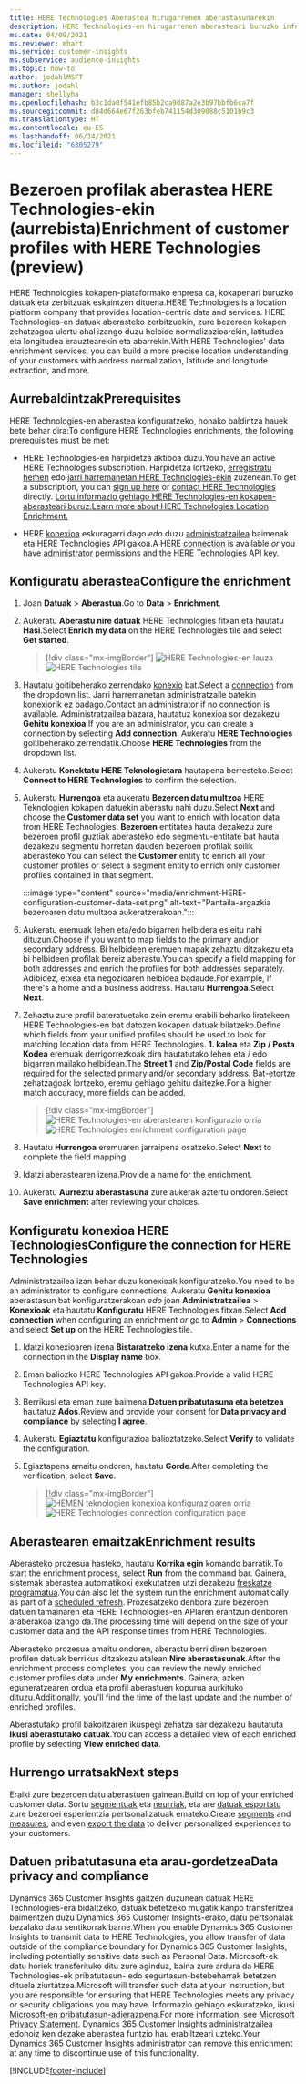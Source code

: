 ```yaml
---
title: HERE Technologies Aberastea hirugarrenen aberastasunarekin
description: HERE Technologies-en hirugarrenen aberasteari buruzko informazio orokorra.
ms.date: 04/09/2021
ms.reviewer: mhart
ms.service: customer-insights
ms.subservice: audience-insights
ms.topic: how-to
author: jodahlMSFT
ms.author: jodahl
manager: shellyha
ms.openlocfilehash: b3c1da0f541efb85b2ca9d87a2e3b97bbfb6ca7f
ms.sourcegitcommit: d84d664e67f263bfeb741154d309088c5101b9c3
ms.translationtype: HT
ms.contentlocale: eu-ES
ms.lasthandoff: 06/24/2021
ms.locfileid: "6305279"
---
```

# <a name="enrichment-of-customer-profiles-with-here-technologies-preview"></a><span data-ttu-id="50a34-103">Bezeroen profilak aberastea HERE Technologies-ekin (aurrebista)</span><span class="sxs-lookup"><span data-stu-id="50a34-103">Enrichment of customer profiles with HERE Technologies (preview)</span></span>

<span data-ttu-id="50a34-104">HERE Technologies kokapen-plataformako enpresa da, kokapenari buruzko datuak eta zerbitzuak eskaintzen dituena.</span><span class="sxs-lookup"><span data-stu-id="50a34-104">HERE Technologies is a location platform company that provides location-centric data and services.</span></span> <span data-ttu-id="50a34-105">HERE Technologies-en datuak aberasteko zerbitzuekin, zure bezeroen kokapen zehatzagoa ulertu ahal izango duzu helbide normalizazioarekin, latitudea eta longitudea erauztearekin eta abarrekin.</span><span class="sxs-lookup"><span data-stu-id="50a34-105">With HERE Technologies' data enrichment services, you can build a more precise location understanding of your customers with address normalization, latitude and longitude extraction, and more.</span></span>

## <a name="prerequisites"></a><span data-ttu-id="50a34-106">Aurrebaldintzak</span><span class="sxs-lookup"><span data-stu-id="50a34-106">Prerequisites</span></span>

<span data-ttu-id="50a34-107">HERE Technologies-en aberastea konfiguratzeko, honako baldintza hauek bete behar dira:</span><span class="sxs-lookup"><span data-stu-id="50a34-107">To configure HERE Technologies enrichments, the following prerequisites must be met:</span></span>

- <span data-ttu-id="50a34-108">HERE Technologies-en harpidetza aktiboa duzu.</span><span class="sxs-lookup"><span data-stu-id="50a34-108">You have an active HERE Technologies subscription.</span></span> <span data-ttu-id="50a34-109">Harpidetza lortzeko, [erregistratu hemen](https://developer.here.com/sign-up?utm_medium=referral&utm_source=Microsoft-Dynamics-CI&create=Freemium-Basic) edo [jarri harremanetan HERE Technologies-ekin](https://developer.here.com/help?utm_medium=referral&utm_source=Microsoft-Dynamics-CI#how-can-we-help-you) zuzenean.</span><span class="sxs-lookup"><span data-stu-id="50a34-109">To get a subscription, you can [sign up here](https://developer.here.com/sign-up?utm_medium=referral&utm_source=Microsoft-Dynamics-CI&create=Freemium-Basic) or [contact HERE Technologies](https://developer.here.com/help?utm_medium=referral&utm_source=Microsoft-Dynamics-CI#how-can-we-help-you) directly.</span></span> [<span data-ttu-id="50a34-110">Lortu informazio gehiago HERE Technologies-en kokapen-aberasteari buruz.</span><span class="sxs-lookup"><span data-stu-id="50a34-110">Learn more about HERE Technologies Location Enrichment.</span></span>](https://developer.here.com/location-enrichment?cid=Dev-MicrosoftDynamics-DB-0-Dev-&utm_source=MicrosoftDynamics&utm_medium=referral&utm_campaign=Online_Dev_ReferralMicrosoft)

- <span data-ttu-id="50a34-111">HERE [konexioa](connections.md) eskuragarri dago *edo* duzu [administratzailea](permissions.md#administrator) baimenak eta HERE Technologies API gakoa.</span><span class="sxs-lookup"><span data-stu-id="50a34-111">A HERE [connection](connections.md) is available *or* you have [administrator](permissions.md#administrator) permissions and the HERE Technologies API key.</span></span>

## <a name="configure-the-enrichment"></a><span data-ttu-id="50a34-112">Konfiguratu aberastea</span><span class="sxs-lookup"><span data-stu-id="50a34-112">Configure the enrichment</span></span>

1. <span data-ttu-id="50a34-113">Joan **Datuak** > **Aberastua**.</span><span class="sxs-lookup"><span data-stu-id="50a34-113">Go to **Data** > **Enrichment**.</span></span> 

1. <span data-ttu-id="50a34-114">Aukeratu **Aberastu nire datuak** HERE Technologies fitxan eta hautatu **Hasi**.</span><span class="sxs-lookup"><span data-stu-id="50a34-114">Select **Enrich my data** on the HERE Technologies tile and select **Get started**.</span></span>

   > [!div class="mx-imgBorder"]
   > <span data-ttu-id="50a34-115">![HERE Technologies-en lauza](media/HERE-tile.png "HERE Technologies-en lauza")</span><span class="sxs-lookup"><span data-stu-id="50a34-115">![HERE Technologies tile](media/HERE-tile.png "HERE Technologies tile")</span></span>

1. <span data-ttu-id="50a34-116">Hautatu goitibeherako zerrendako [konexio](connections.md) bat.</span><span class="sxs-lookup"><span data-stu-id="50a34-116">Select a [connection](connections.md) from the dropdown list.</span></span> <span data-ttu-id="50a34-117">Jarri harremanetan administratzaile batekin konexiorik ez badago.</span><span class="sxs-lookup"><span data-stu-id="50a34-117">Contact  an administrator if no connection is available.</span></span> <span data-ttu-id="50a34-118">Administratzailea bazara, hautatuz konexioa sor dezakezu **Gehitu konexioa**.</span><span class="sxs-lookup"><span data-stu-id="50a34-118">If you are an administrator, you can create a connection by selecting **Add connection**.</span></span> <span data-ttu-id="50a34-119">Aukeratu **HERE Technologies** goitibeherako zerrendatik.</span><span class="sxs-lookup"><span data-stu-id="50a34-119">Choose **HERE Technologies** from the dropdown list.</span></span> 

1. <span data-ttu-id="50a34-120">Aukeratu **Konektatu HERE Teknologietara** hautapena berresteko.</span><span class="sxs-lookup"><span data-stu-id="50a34-120">Select **Connect to HERE Technologies** to confirm the selection.</span></span>

1.  <span data-ttu-id="50a34-121">Aukeratu **Hurrengoa** eta aukeratu **Bezeroen datu multzoa** HERE Teknologien kokapen datuekin aberastu nahi duzu.</span><span class="sxs-lookup"><span data-stu-id="50a34-121">Select **Next** and choose the **Customer data set** you want to enrich with location data from HERE Technologies.</span></span> <span data-ttu-id="50a34-122">**Bezeroen** entitatea hauta dezakezu zure bezeroen profil guztiak aberasteko edo segmentu-entitate bat hauta dezakezu segmentu horretan dauden bezeroen profilak soilik aberasteko.</span><span class="sxs-lookup"><span data-stu-id="50a34-122">You can select the **Customer** entity to enrich all your customer profiles or select a segment entity to enrich only customer profiles contained in that segment.</span></span>

    :::image type="content" source="media/enrichment-HERE-configuration-customer-data-set.png" alt-text="Pantaila-argazkia bezeroaren datu multzoa aukeratzerakoan.":::

1. <span data-ttu-id="50a34-124">Aukeratu eremuak lehen eta/edo bigarren helbidera esleitu nahi dituzun.</span><span class="sxs-lookup"><span data-stu-id="50a34-124">Choose if you want to map fields to the primary and/or secondary address.</span></span> <span data-ttu-id="50a34-125">Bi helbideen eremuen mapak zehaztu ditzakezu eta bi helbideen profilak bereiz aberastu.</span><span class="sxs-lookup"><span data-stu-id="50a34-125">You can specify a field mapping for both addresses and enrich the profiles for both addresses separately.</span></span> <span data-ttu-id="50a34-126">Adibidez, etxea eta negozioaren helbidea badaude.</span><span class="sxs-lookup"><span data-stu-id="50a34-126">For example, if there's a home and a business address.</span></span> <span data-ttu-id="50a34-127">Hautatu **Hurrengoa**.</span><span class="sxs-lookup"><span data-stu-id="50a34-127">Select **Next**.</span></span>

1. <span data-ttu-id="50a34-128">Zehaztu zure profil bateratuetako zein eremu erabili beharko liratekeen HERE Technologies-en bat datozen kokapen datuak bilatzeko.</span><span class="sxs-lookup"><span data-stu-id="50a34-128">Define which fields from your unified profiles should be used to look for matching location data from HERE Technologies.</span></span> <span data-ttu-id="50a34-129">**1. kalea** eta **Zip / Posta Kodea** eremuak derrigorrezkoak dira hautatutako lehen eta / edo bigarren mailako helbidean.</span><span class="sxs-lookup"><span data-stu-id="50a34-129">The **Street 1** and **Zip/Postal Code** fields are required for the selected primary and/or secondary address.</span></span> <span data-ttu-id="50a34-130">Bat-etortze zehatzagoak lortzeko, eremu gehiago gehitu daitezke.</span><span class="sxs-lookup"><span data-stu-id="50a34-130">For a higher match accuracy, more fields can be added.</span></span>

   > [!div class="mx-imgBorder"]
   > <span data-ttu-id="50a34-131">![HERE Technologies-en aberastearen konfigurazio orria](media/enrichment-HERE-configuration.png "HERE Technologies-en aberastearen konfigurazio orria")</span><span class="sxs-lookup"><span data-stu-id="50a34-131">![HERE Technologies enrichment configuration page](media/enrichment-HERE-configuration.png "HERE Technologies enrichment configuration page")</span></span>

1. <span data-ttu-id="50a34-132">Hautatu **Hurrengoa** eremuaren jarraipena osatzeko.</span><span class="sxs-lookup"><span data-stu-id="50a34-132">Select **Next** to complete the field mapping.</span></span>

1. <span data-ttu-id="50a34-133">Idatzi aberastearen izena.</span><span class="sxs-lookup"><span data-stu-id="50a34-133">Provide a name for the enrichment.</span></span> 

1. <span data-ttu-id="50a34-134">Aukeratu **Aurreztu aberastasuna** zure aukerak aztertu ondoren.</span><span class="sxs-lookup"><span data-stu-id="50a34-134">Select **Save enrichment** after reviewing your choices.</span></span>

## <a name="configure-the-connection-for-here-technologies"></a><span data-ttu-id="50a34-135">Konfiguratu konexioa HERE Technologies</span><span class="sxs-lookup"><span data-stu-id="50a34-135">Configure the connection for HERE Technologies</span></span> 

<span data-ttu-id="50a34-136">Administratzailea izan behar duzu konexioak konfiguratzeko.</span><span class="sxs-lookup"><span data-stu-id="50a34-136">You need to be an administrator to configure connections.</span></span> <span data-ttu-id="50a34-137">Aukeratu **Gehitu konexioa** aberastasun bat konfiguratzerakoan *edo* joan **Administratzailea** > **Konexioak** eta hautatu **Konfiguratu** HERE Technologies fitxan.</span><span class="sxs-lookup"><span data-stu-id="50a34-137">Select **Add connection** when configuring an enrichment *or* go to **Admin** > **Connections** and select **Set up** on the HERE Technologies tile.</span></span>

1. <span data-ttu-id="50a34-138">Idatzi konexioaren izena **Bistaratzeko izena** kutxa.</span><span class="sxs-lookup"><span data-stu-id="50a34-138">Enter a name for the connection in the **Display name** box.</span></span>

1. <span data-ttu-id="50a34-139">Eman baliozko HERE Technologies API gakoa.</span><span class="sxs-lookup"><span data-stu-id="50a34-139">Provide a valid HERE Technologies API key.</span></span>

1. <span data-ttu-id="50a34-140">Berrikusi eta eman zure baimena **Datuen pribatutasuna eta betetzea** hautatuz **Ados**.</span><span class="sxs-lookup"><span data-stu-id="50a34-140">Review and provide your consent for **Data privacy and compliance** by selecting **I agree**.</span></span>

1. <span data-ttu-id="50a34-141">Aukeratu **Egiaztatu** konfigurazioa balioztatzeko.</span><span class="sxs-lookup"><span data-stu-id="50a34-141">Select **Verify** to validate the configuration.</span></span>

1. <span data-ttu-id="50a34-142">Egiaztapena amaitu ondoren, hautatu **Gorde**.</span><span class="sxs-lookup"><span data-stu-id="50a34-142">After completing the verification, select **Save**.</span></span>

   > [!div class="mx-imgBorder"]
   > <span data-ttu-id="50a34-143">![HEMEN teknologien konexioa konfigurazioaren orria](media/enrichment-HERE-connection.png "HEMEN teknologien konexioa konfigurazioaren orria")</span><span class="sxs-lookup"><span data-stu-id="50a34-143">![HERE Technologies connection configuration page](media/enrichment-HERE-connection.png "HERE Technologies connection configuration page")</span></span>

## <a name="enrichment-results"></a><span data-ttu-id="50a34-144">Aberastearen emaitzak</span><span class="sxs-lookup"><span data-stu-id="50a34-144">Enrichment results</span></span>

<span data-ttu-id="50a34-145">Aberasteko prozesua hasteko, hautatu **Korrika egin** komando barratik.</span><span class="sxs-lookup"><span data-stu-id="50a34-145">To start the enrichment process, select **Run** from the command bar.</span></span> <span data-ttu-id="50a34-146">Gainera, sistemak aberastea automatikoki exekutatzen utzi dezakezu [freskatze programatua](system.md#schedule-tab).</span><span class="sxs-lookup"><span data-stu-id="50a34-146">You can also let the system run the enrichment automatically as part of a [scheduled refresh](system.md#schedule-tab).</span></span> <span data-ttu-id="50a34-147">Prozesatzeko denbora zure bezeroen datuen tamainaren eta HERE Technologies-en APIaren erantzun denboren araberakoa izango da.</span><span class="sxs-lookup"><span data-stu-id="50a34-147">The processing time will depend on the size of your customer data and the API response times from HERE Technologies.</span></span>

<span data-ttu-id="50a34-148">Aberasteko prozesua amaitu ondoren, aberastu berri diren bezeroen profilen datuak berrikus ditzakezu atalean **Nire aberastasunak**.</span><span class="sxs-lookup"><span data-stu-id="50a34-148">After the enrichment process completes, you can review the newly enriched customer profiles data under **My enrichments**.</span></span> <span data-ttu-id="50a34-149">Gainera, azken eguneratzearen ordua eta profil aberastuen kopurua aurkituko dituzu.</span><span class="sxs-lookup"><span data-stu-id="50a34-149">Additionally, you'll find the time of the last update and the number of enriched profiles.</span></span>

<span data-ttu-id="50a34-150">Aberastutako profil bakoitzaren ikuspegi zehatza sar dezakezu hautatuta **Ikusi aberastutako datuak**.</span><span class="sxs-lookup"><span data-stu-id="50a34-150">You can access a detailed view of each enriched profile by selecting **View enriched data**.</span></span>

## <a name="next-steps"></a><span data-ttu-id="50a34-151">Hurrengo urratsak</span><span class="sxs-lookup"><span data-stu-id="50a34-151">Next steps</span></span>

<span data-ttu-id="50a34-152">Eraiki zure bezeroen datu aberastuen gainean.</span><span class="sxs-lookup"><span data-stu-id="50a34-152">Build on top of your enriched customer data.</span></span> <span data-ttu-id="50a34-153">Sortu [segmentuak](segments.md) eta [neurriak](measures.md), eta are [datuak esportatu](export-destinations.md) zure bezeroei esperientzia pertsonalizatuak emateko.</span><span class="sxs-lookup"><span data-stu-id="50a34-153">Create [segments](segments.md) and [measures](measures.md), and even [export the data](export-destinations.md) to deliver personalized experiences to your customers.</span></span>

## <a name="data-privacy-and-compliance"></a><span data-ttu-id="50a34-154">Datuen pribatutasuna eta arau-gordetzea</span><span class="sxs-lookup"><span data-stu-id="50a34-154">Data privacy and compliance</span></span>

<span data-ttu-id="50a34-155">Dynamics 365 Customer Insights gaitzen duzunean datuak HERE Technologies-era bidaltzeko, datuak betetzeko mugatik kanpo transferitzea baimentzen duzu Dynamics 365 Customer Insights-erako, datu pertsonalak bezalako datu sentikorrak barne.</span><span class="sxs-lookup"><span data-stu-id="50a34-155">When you enable Dynamics 365 Customer Insights to transmit data to HERE Technologies, you allow transfer of data outside of the compliance boundary for Dynamics 365 Customer Insights, including potentially sensitive data such as Personal Data.</span></span> <span data-ttu-id="50a34-156">Microsoft-ek datu horiek transferituko ditu zure aginduz, baina zure ardura da HERE Technologies-ek pribatutasun- edo segurtasun-betebeharrak betetzen dituela ziurtatzea.</span><span class="sxs-lookup"><span data-stu-id="50a34-156">Microsoft will transfer such data at your instruction, but you are responsible for ensuring that HERE Technologies meets any privacy or security obligations you may have.</span></span> <span data-ttu-id="50a34-157">Informazio gehiago eskuratzeko, ikusi [Microsoft-en pribatutasun-adierazpena](https://go.microsoft.com/fwlink/?linkid=396732).</span><span class="sxs-lookup"><span data-stu-id="50a34-157">For more information, see [Microsoft Privacy Statement](https://go.microsoft.com/fwlink/?linkid=396732).</span></span>
<span data-ttu-id="50a34-158">Dynamics 365 Customer Insights administratzailea edonoiz ken dezake aberastea funtzio hau erabiltzeari uzteko.</span><span class="sxs-lookup"><span data-stu-id="50a34-158">Your Dynamics 365 Customer Insights administrator can remove this enrichment at any time to discontinue use of this functionality.</span></span>


[!INCLUDE[footer-include](../includes/footer-banner.md)]
